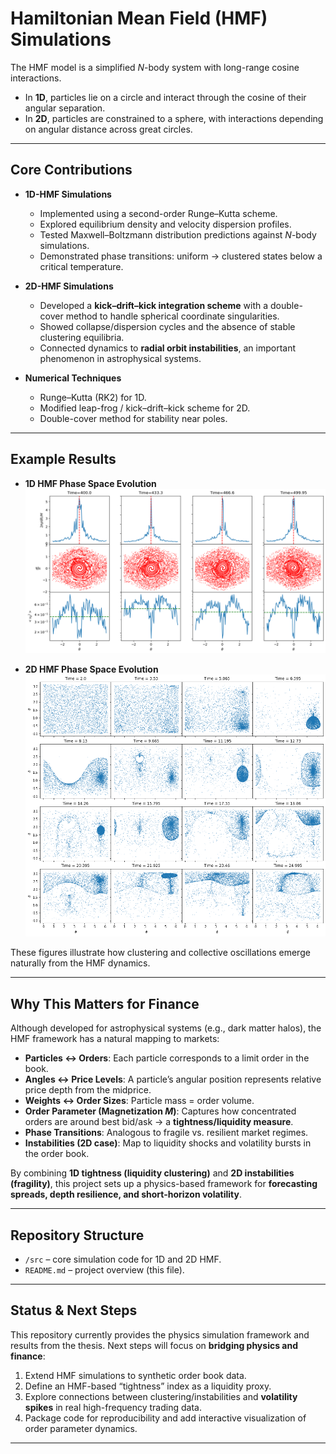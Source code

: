 # Hamiltonian Mean Field (HMF) Simulations

The HMF model is a simplified $N$-body system with long-range cosine interactions.  
- In **1D**, particles lie on a circle and interact through the cosine of their angular separation.  
- In **2D**, particles are constrained to a sphere, with interactions depending on angular distance across great circles.  

---

## Core Contributions

- **1D-HMF Simulations**  
  - Implemented using a second-order Runge–Kutta scheme.  
  - Explored equilibrium density and velocity dispersion profiles.  
  - Tested Maxwell–Boltzmann distribution predictions against $N$-body simulations.  
  - Demonstrated phase transitions: uniform → clustered states below a critical temperature.  

- **2D-HMF Simulations**  
  - Developed a **kick–drift–kick integration scheme** with a double-cover method to handle spherical coordinate singularities.  
  - Showed collapse/dispersion cycles and the absence of stable clustering equilibria.  
  - Connected dynamics to **radial orbit instabilities**, an important phenomenon in astrophysical systems.  

- **Numerical Techniques**  
  - Runge–Kutta (RK2) for 1D.  
  - Modified leap-frog / kick–drift–kick scheme for 2D.  
  - Double-cover method for stability near poles.

---

## Example Results

- **1D HMF Phase Space Evolution**  
  ![1D HMF density, phase space, and kinetic energy](figures/1D_dens_PS_KE.png)

- **2D HMF Phase Space Evolution**  
  ![2D HMF: phase space](figures/2DPhaseSpace.png)

These figures illustrate how clustering and collective oscillations emerge naturally from the HMF dynamics.

---

## Why This Matters for Finance

Although developed for astrophysical systems (e.g., dark matter halos), the HMF framework has a natural mapping to markets:

- **Particles ↔ Orders**: Each particle corresponds to a limit order in the book.  
- **Angles ↔ Price Levels**: A particle’s angular position represents relative price depth from the midprice.  
- **Weights ↔ Order Sizes**: Particle mass = order volume.  
- **Order Parameter (Magnetization $M$)**: Captures how concentrated orders are around best bid/ask → a **tightness/liquidity measure**.  
- **Phase Transitions**: Analogous to fragile vs. resilient market regimes.  
- **Instabilities (2D case)**: Map to liquidity shocks and volatility bursts in the order book.

By combining **1D tightness (liquidity clustering)** and **2D instabilities (fragility)**, this project sets up a physics-based framework for **forecasting spreads, depth resilience, and short-horizon volatility**.

---

## Repository Structure

- `/src` – core simulation code for 1D and 2D HMF.  
- `README.md` – project overview (this file).  

---

## Status & Next Steps

This repository currently provides the physics simulation framework and results from the thesis. Next steps will focus on **bridging physics and finance**:

1. Extend HMF simulations to synthetic order book data.  
2. Define an HMF-based “tightness” index as a liquidity proxy.  
3. Explore connections between clustering/instabilities and **volatility spikes** in real high-frequency trading data.  
4. Package code for reproducibility and add interactive visualization of order parameter dynamics.

---






